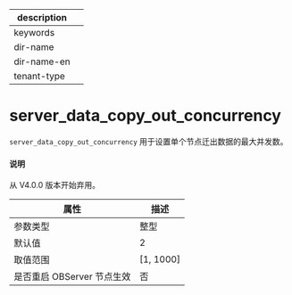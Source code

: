 |description||
|---|---|
|keywords||
|dir-name||
|dir-name-en||
|tenant-type||

server_data_copy_out_concurrency 
=====================================================

`server_data_copy_out_concurrency` 用于设置单个节点迁出数据的最大并发数。

<main id="notice" type='explain'>
  <h4>说明</h4>
  <p>从 V4.0.0 版本开始弃用。</p>
</main>

|      **属性**      |   **描述**    |
|------------------|-------------|
| 参数类型             | 整型          |
| 默认值              | 2           |
| 取值范围             | \[1, 1000\] |
| 是否重启 OBServer 节点生效 | 否           |




